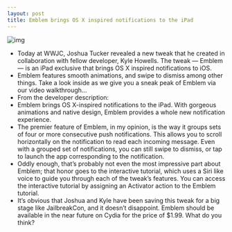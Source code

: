 ```yaml
---
layout: post
title: Emblem brings OS X inspired notifications to the iPad
---
```

![img](http://media.idownloadblog.com/wp-content/uploads/2012/09/Emblem-iPad.jpg)
* Today at WWJC, Joshua Tucker revealed a new tweak that he created in collaboration with fellow developer, Kyle Howells. The tweak — Emblem — is an iPad exclusive that brings OS X inspired notifications to iOS.
* Emblem features smooth animations, and swipe to dismiss among other things. Take a look inside as we give you a sneak peak of Emblem via our video walkthrough…
* From the developer description:
* Emblem brings OS X-inspired notifications to the iPad. With gorgeous animations and native design, Emblem provides a whole new notification experience.
* The premier feature of Emblem, in my opinion, is the way it groups sets of four or more consecutive push notifications. This allows you to scroll horizontally on the notification to read each incoming message. Even with a grouped set of notifications, you can still swipe to dismiss, or tap to launch the app corresponding to the notification.
* Oddly enough, that’s probably not even the most impressive part about Emblem; that honor goes to the interactive tutorial, which uses a Siri like voice to guide you through each of the tweak’s features. You can access the interactive tutorial by assigning an Activator action to the Emblem tutorial.
* It’s obvious that Joshua and Kyle have been saving this tweak for a big stage like JailbreakCon, and it doesn’t disappoint. Emblem should be available in the near future on Cydia for the price of $1.99. What do you think?

